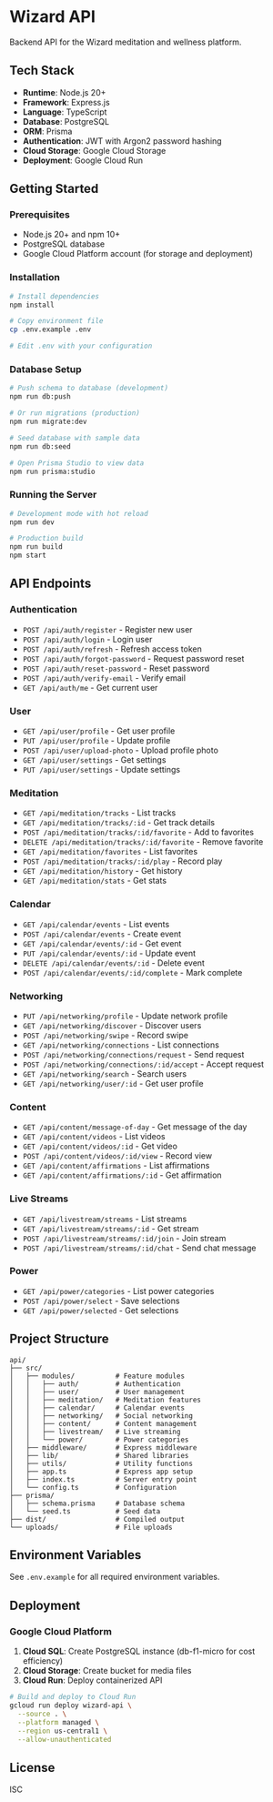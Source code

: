 # Wizard API

Backend API for the Wizard meditation and wellness platform.

## Tech Stack

- **Runtime**: Node.js 20+
- **Framework**: Express.js
- **Language**: TypeScript
- **Database**: PostgreSQL
- **ORM**: Prisma
- **Authentication**: JWT with Argon2 password hashing
- **Cloud Storage**: Google Cloud Storage
- **Deployment**: Google Cloud Run

## Getting Started

### Prerequisites

- Node.js 20+ and npm 10+
- PostgreSQL database
- Google Cloud Platform account (for storage and deployment)

### Installation

```bash
# Install dependencies
npm install

# Copy environment file
cp .env.example .env

# Edit .env with your configuration
```

### Database Setup

```bash
# Push schema to database (development)
npm run db:push

# Or run migrations (production)
npm run migrate:dev

# Seed database with sample data
npm run db:seed

# Open Prisma Studio to view data
npm run prisma:studio
```

### Running the Server

```bash
# Development mode with hot reload
npm run dev

# Production build
npm run build
npm start
```

## API Endpoints

### Authentication
- `POST /api/auth/register` - Register new user
- `POST /api/auth/login` - Login user
- `POST /api/auth/refresh` - Refresh access token
- `POST /api/auth/forgot-password` - Request password reset
- `POST /api/auth/reset-password` - Reset password
- `POST /api/auth/verify-email` - Verify email
- `GET /api/auth/me` - Get current user

### User
- `GET /api/user/profile` - Get user profile
- `PUT /api/user/profile` - Update profile
- `POST /api/user/upload-photo` - Upload profile photo
- `GET /api/user/settings` - Get settings
- `PUT /api/user/settings` - Update settings

### Meditation
- `GET /api/meditation/tracks` - List tracks
- `GET /api/meditation/tracks/:id` - Get track details
- `POST /api/meditation/tracks/:id/favorite` - Add to favorites
- `DELETE /api/meditation/tracks/:id/favorite` - Remove favorite
- `GET /api/meditation/favorites` - List favorites
- `POST /api/meditation/tracks/:id/play` - Record play
- `GET /api/meditation/history` - Get history
- `GET /api/meditation/stats` - Get stats

### Calendar
- `GET /api/calendar/events` - List events
- `POST /api/calendar/events` - Create event
- `GET /api/calendar/events/:id` - Get event
- `PUT /api/calendar/events/:id` - Update event
- `DELETE /api/calendar/events/:id` - Delete event
- `POST /api/calendar/events/:id/complete` - Mark complete

### Networking
- `PUT /api/networking/profile` - Update network profile
- `GET /api/networking/discover` - Discover users
- `POST /api/networking/swipe` - Record swipe
- `GET /api/networking/connections` - List connections
- `POST /api/networking/connections/request` - Send request
- `POST /api/networking/connections/:id/accept` - Accept request
- `GET /api/networking/search` - Search users
- `GET /api/networking/user/:id` - Get user profile

### Content
- `GET /api/content/message-of-day` - Get message of the day
- `GET /api/content/videos` - List videos
- `GET /api/content/videos/:id` - Get video
- `POST /api/content/videos/:id/view` - Record view
- `GET /api/content/affirmations` - List affirmations
- `GET /api/content/affirmations/:id` - Get affirmation

### Live Streams
- `GET /api/livestream/streams` - List streams
- `GET /api/livestream/streams/:id` - Get stream
- `POST /api/livestream/streams/:id/join` - Join stream
- `POST /api/livestream/streams/:id/chat` - Send chat message

### Power
- `GET /api/power/categories` - List power categories
- `POST /api/power/select` - Save selections
- `GET /api/power/selected` - Get selections

## Project Structure

```
api/
├── src/
│   ├── modules/          # Feature modules
│   │   ├── auth/         # Authentication
│   │   ├── user/         # User management
│   │   ├── meditation/   # Meditation features
│   │   ├── calendar/     # Calendar events
│   │   ├── networking/   # Social networking
│   │   ├── content/      # Content management
│   │   ├── livestream/   # Live streaming
│   │   └── power/        # Power categories
│   ├── middleware/       # Express middleware
│   ├── lib/              # Shared libraries
│   ├── utils/            # Utility functions
│   ├── app.ts            # Express app setup
│   ├── index.ts          # Server entry point
│   └── config.ts         # Configuration
├── prisma/
│   ├── schema.prisma     # Database schema
│   └── seed.ts           # Seed data
├── dist/                 # Compiled output
└── uploads/              # File uploads

```

## Environment Variables

See `.env.example` for all required environment variables.

## Deployment

### Google Cloud Platform

1. **Cloud SQL**: Create PostgreSQL instance (db-f1-micro for cost efficiency)
2. **Cloud Storage**: Create bucket for media files
3. **Cloud Run**: Deploy containerized API

```bash
# Build and deploy to Cloud Run
gcloud run deploy wizard-api \
  --source . \
  --platform managed \
  --region us-central1 \
  --allow-unauthenticated
```

## License

ISC

